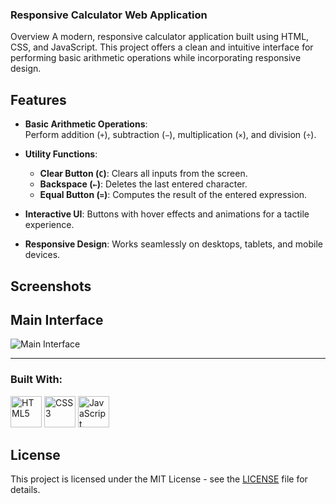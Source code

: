 ### Responsive Calculator Web Application

Overview
A modern, responsive calculator application built using HTML, CSS, and JavaScript. This project offers a clean and intuitive interface for performing basic arithmetic operations while incorporating responsive design.

## Features
- **Basic Arithmetic Operations**:  
  Perform addition (`+`), subtraction (`−`), multiplication (`×`), and division (`÷`).

- **Utility Functions**:  
  - **Clear Button (`C`)**: Clears all inputs from the screen.  
  - **Backspace (`←`)**: Deletes the last entered character.  
  - **Equal Button (`=`)**: Computes the result of the entered expression.

- **Interactive UI**: Buttons with hover effects and animations for a tactile experience.

- **Responsive Design**: Works seamlessly on desktops, tablets, and mobile devices.

## Screenshots

## **Main Interface**
![Main Interface](assets/images/calculator-interface.png)

---
### Built With:
<!-- HTML5 -->
<img src="https://cdn.jsdelivr.net/npm/simple-icons/icons/html5.svg" alt="HTML5" width="50" style="fill: #E34F26;" />
<!-- CSS3 -->
<img src="https://cdn.jsdelivr.net/npm/simple-icons/icons/css3.svg" alt="CSS3" width="50" style="fill: #1572B6;" />
<!-- JavaScript -->
<img src="https://cdn.jsdelivr.net/npm/simple-icons/icons/javascript.svg" alt="JavaScript" width="50" style="fill: #F7DF1E;" />

## License

This project is licensed under the MIT License - see the [LICENSE](MIT-LICENSE) file for details.

